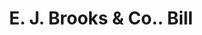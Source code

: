 ---
doi: 10.7916/D8HQ5B39
date_other: '1890'
date_other_textual: 1890-1899
form: printed ephemera
genre:
- Invoices
name:
- E. J. Brooks & Co.
object_in_context_url: https://biggert.cul.columbia.edu/items/view/ave_biggert_01657
subject_hierarchical_geographic:
- New York, New York, United States
subject_name:
- E. J. Brooks & Co.
title: E. J. Brooks & Co.. Bill
sort_title: E. J. Brooks & Co.. Bill
call_number: ave_biggert_01657
coordinates:
- 40.71277777777778,-74.00583333333333
pid: ave_biggert_01657
identifiers: ave_biggert_01657
thumbnail: https://derivativo-2.library.columbia.edu/iiif/2/ldpd:490767/full/!256,256/0/native.jpg
permalink: /biggert/ave_biggert_01657/
layout: iiif-image-page
---